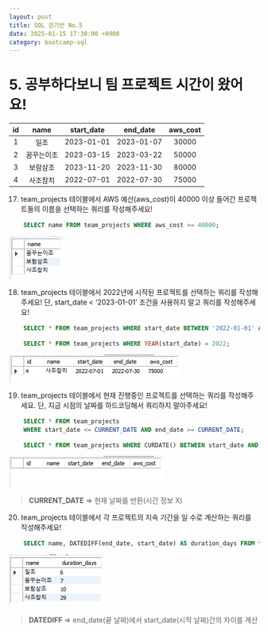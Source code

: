 ```yaml
---
layout: post
title: SQL 걷기반 No.5
date: 2025-01-15 17:30:00 +0900
category: bootcamp-sql
---
```


# 5. 공부하다보니 팀 프로젝트 시간이 왔어요!

| id | name | start_date | end_date | aws_cost |
|:--:|:----:|:----------:|:--------:|:--------:|
| 1  | 일조 | 2023-01-01 | 2023-01-07 | 30000 |
| 2  | 꿈꾸는이조 | 2023-03-15  | 2023-03-22 | 50000 |
| 3  | 보람삼조 | 2023-11-20   | 2023-11-30 | 80000 |
| 4  | 사조참치 | 2022-07-01 | 2022-07-30 | 75000 |

17. team_projects 테이블에서 AWS 예산(aws_cost)이 40000 이상 들어간 프로젝트들의 이름을 선택하는 쿼리를 작성해주세요!
```sql
    SELECT name FROM team_projects WHERE aws_cost >= 40000;
```
![walk5-17](/public/img/walk5-17.png)

18. team_projects 테이블에서 2022년에 시작된 프로젝트를 선택하는 쿼리를 작성해주세요! 단, start_date < ‘2023-01-01’ 조건을 사용하지 말고 쿼리를 작성해주세요!
```sql
    SELECT * FROM team_projects WHERE start_date BETWEEN '2022-01-01' AND '2022-12-31';
```
```sql
    SELECT * FROM team_projects WHERE YEAR(start_date) = 2022;
```
![walk5-18](/public/img/walk5-18.png)

19. team_projects 테이블에서 현재 진행중인 프로젝트를 선택하는 쿼리를 작성해주세요. 단, 지금 시점의 날짜를 하드코딩해서 쿼리하지 말아주세요!
```sql
    SELECT * FROM team_projects  
    WHERE start_date <= CURRENT_DATE AND end_date >= CURRENT_DATE;
```
```sql
    SELECT * FROM team_projects WHERE CURDATE() BETWEEN start_date AND end_date;
```
![walk5-19](/public/img/walk5-19.png)
> **CURRENT_DATE** => 현재 날짜를 반환(시간 정보 X)

20. team_projects 테이블에서 각 프로젝트의 지속 기간을 일 수로 계산하는 쿼리를 작성해주세요!
```sql
    SELECT name, DATEDIFF(end_date, start_date) AS duration_days FROM team_projects;
```
![walk5-20](/public/img/walk5-20.png)
> **DATEDIFF** => end_date(끝 날짜)에서 start_date(시작 날짜)간의 차이를 계산
